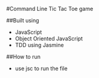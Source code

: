 #Command Line Tic Tac Toe game

##Built using
+ JavaScript
+ Object Oriented JavaScript
+ TDD using Jasmine


##How to run
+ use jsc to run the file
